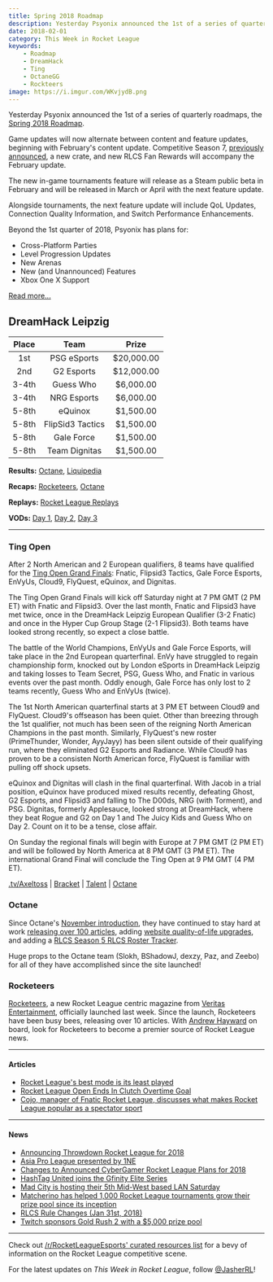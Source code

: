 ```yaml
---
title: Spring 2018 Roadmap
description: Yesterday Psyonix announced the 1st of a series of quarterly roadmaps, the Spring 2018 Roadmap.
date: 2018-02-01
category: This Week in Rocket League
keywords:
    - Roadmap
    - DreamHack
    - Ting
    - OctaneGG
    - Rockteers
image: https://i.imgur.com/WKvjydB.png
---
```


Yesterday Psyonix announced the 1st of a series of quarterly roadmaps, the [Spring 2018 Roadmap](https://www.reddit.com/r/RocketLeague/comments/7ubcxg/rocket_league_roadmap_spring_2018/).

Game updates will now alternate between content and feature updates, beginning with February's content update. Competitive Season 7, [previously announced](https://www.rocketleague.com/news/competitive-season-7-starts-in-february/), a new crate, and new RLCS Fan Rewards will accompany the February update.

The new in-game tournaments feature will release as a Steam public beta in February and will be released in March or April with the next feature update.

Alongside tournaments, the next feature update will include QoL Updates, Connection Quality Information, and Switch Performance Enhancements.

Beyond the 1st quarter of 2018, Psyonix has plans for:

-   Cross-Platform Parties
-   Level Progression Updates
-   New Arenas
-   New (and Unannounced) Features
-   Xbox One X Support

[Read more...](https://www.reddit.com/r/RocketLeague/comments/7ubcxg/rocket_league_roadmap_spring_2018/)

## DreamHack Leipzig

| Place |       Team       |    Prize    |
| :---: | :--------------: | :---------: |
|  1st  |   PSG eSports    | \$20,000.00 |
|  2nd  |    G2 Esports    | \$12,000.00 |
| 3-4th |    Guess Who     | \$6,000.00  |
| 3-4th |   NRG Esports    | \$6,000.00  |
| 5-8th |     eQuinox      | \$1,500.00  |
| 5-8th | FlipSid3 Tactics | \$1,500.00  |
| 5-8th |    Gale Force    | \$1,500.00  |
| 5-8th |  Team Dignitas   | \$1,500.00  |

**Results:** [Octane](http://octane.gg/event/dreamhack-leipzig-2018/), [Liquipedia](http://liquipedia.net/rocketleague/DreamHack/2018/Leipzig)

**Recaps:** [Rocketeers](http://rocketeers.gg/psg-esports-win-dreamhack-leipzig/), [Octane](http://octane.gg/news/psg-esports-wins-dreamhack-leipzig)

**Replays:** [Rocket League Replays](https://www.rocketleaguereplays.com/replay-packs/717/)

**VODs:** [Day 1](https://www.twitch.tv/videos/222509932), [Day 2](https://www.twitch.tv/videos/222870945), [Day 3](https://www.twitch.tv/videos/223222842)

---

### Ting Open

After 2 North American and 2 European qualifiers, 8 teams have qualified for the [Ting Open Grand Finals](https://twitter.com/Axeltoss/status/958580254938943489): Fnatic, Flipsid3 Tactics, Gale Force Esports, EnVyUs, Cloud9, FlyQuest, eQuinox, and Dignitas.

The Ting Open Grand Finals will kick off Saturday night at 7 PM GMT (2 PM ET) with Fnatic and Flipsid3. Over the last month, Fnatic and Flipsid3 have met twice, once in the DreamHack Leipzig European Qualifier (3-2 Fnatic) and once in the Hyper Cup Group Stage (2-1 Flipsid3). Both teams have looked strong recently, so expect a close battle.

The battle of the World Champions, EnVyUs and Gale Force Esports, will take place in the 2nd European quarterfinal. EnVy have struggled to regain championship form, knocked out by London eSports in DreamHack Leipzig and taking losses to Team Secret, PSG, Guess Who, and Fnatic in various events over the past month. Oddly enough, Gale Force has only lost to 2 teams recently, Guess Who and EnVyUs (twice).

The 1st North American quarterfinal starts at 3 PM ET between Cloud9 and FlyQuest. Cloud9's offseason has been quiet. Other than breezing through the 1st qualifier, not much has been seen of the reigning North American Champions in the past month. Similarly, FlyQuest's new roster (PrimeThunder, Wonder, AyyJayy) has been silent outside of their qualifying run, where they eliminated G2 Esports and Radiance. While Cloud9 has proven to be a consisten North American force, FlyQuest is familiar with pulling off shock upsets.

eQuinox and Dignitas will clash in the final quarterfinal. With Jacob in a trial position, eQuinox have produced mixed results recently, defeating Ghost, G2 Esports, and Flipsid3 and falling to The D00ds, NRG (with Torment), and PSG. Dignitas, formerly Applesauce, looked strong at DreamHack, where they beat Rogue and G2 on Day 1 and The Juicy Kids and Guess Who on Day 2. Count on it to be a tense, close affair.

On Sunday the regional finals will begin with Europe at 7 PM GMT (2 PM ET) and will be followed by North America at 8 PM GMT (3 PM ET). The international Grand Final will conclude the Ting Open at 9 PM GMT (4 PM ET).

[.tv/Axeltoss](https://twitch.tv/Axeltoss) | [Bracket](https://twitter.com/Axeltoss/status/958580254938943489) | [Talent](https://twitter.com/Axeltoss/status/958721931573948419) | [Octane](http://octane.gg/event/ting-open-finals/)

### Octane

Since Octane's [November introduction](https://twitter.com/Slokh_/status/928697300398100482), they have continued to stay hard at work [releasing over 100 articles](https://twitter.com/Slokh_/status/958538377204256770), adding [website quality-of-life upgrades](https://twitter.com/octane_gg/status/956678355406983168), and adding a [RLCS Season 5 RLCS Roster Tracker](http://octane.gg/news/rlcs-roster-tracker/).

Huge props to the Octane team (Slokh, BShadowJ, dexzy, Paz, and Zeebo) for all of they have accomplished since the site launched!

### Rocketeers

[Rocketeers](http://rocketeers.gg/), a new Rocket League centric magazine from [Veritas Entertainment](http://veritas-entertainment.gg/), officially launched last week. Since the launch, Rocketeers have been busy bees, releasing over 10 articles. With [Andrew Hayward](https://twitter.com/ahaywa) on board, look for Rocketeers to become a premier source of Rocket League news.

---

#### Articles

-   [Rocket League's best mode is its least played](http://www.pcgamer.com/rocket-leagues-best-mode-is-its-least-played/)
-   [Rocket League Open Ends In Clutch Overtime Goal](https://compete.kotaku.com/rocket-league-open-ends-in-clutch-overtime-goal-1822493317)
-   [Cojo, manager of Fnatic Rocket League, discusses what makes Rocket League popular as a spectator sport](https://twitter.com/AMDGaming/status/958729551512616960)

---

#### News

-   [Announcing Throwdown Rocket League for 2018](https://throwdownesports.com/announcing-throwdown-rocket-league-for-2018/)
-   [Asia Pro League presented by 1NE](https://smash.gg/tournament/apl-1-5-pre-sequel-qualifier/)
-   [Changes to Announced CyberGamer Rocket League Plans for 2018](https://www.cybergamer.com/forums/thread/616075/Changes-to-Announced-CyberGamer-Rocket-League-Plans-for-2018/)
-   [HashTag United joins the Gfinity Elite Series](https://www.gfinity.net/news/details/hashtag-united-joins-the-elite-series)
-   [Mad City is hosting their 5th Mid-West based LAN Saturday](https://smash.gg/tournament/mad-city-rocket-league-2v2-showcase/details)
-   [Matcherino has helped 1,000 Rocket League tournaments grow their prize pool since its inception](https://twitter.com/Matcherino_/status/958071663739858945)
-   [RLCS Rule Changes (Jan 31st, 2018)](https://www.reddit.com/r/RocketLeagueEsports/comments/7ucu63/rlcs_rule_changes_jan_31st_2018/)
-   [Twitch sponsors Gold Rush 2 with a \$5,000 prize pool](https://twitter.com/GoldRushGG/status/958383612356734976)

---

Check out [/r/RocketLeagueEsports' curated resources list](https://www.reddit.com/r/RocketLeagueEsports/wiki/links) for a bevy of information on the Rocket League competitive scene.

For the latest updates on _This Week in Rocket League_, follow [@JasherRL](https://twitter.com/JasherRL)!
